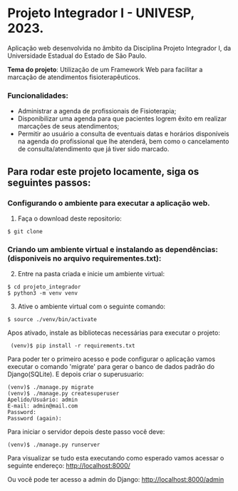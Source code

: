 # Projeto Integrador I - UNIVESP, 2023. 

Aplicação web desenvolvida no âmbito da Disciplina Projeto Integrador I, da Universidade Estadual do Estado de São Paulo. 

**Tema do projeto**: Utilização de um Framework Web para facilitar a marcação de atendimentos fisioterapêuticos.

### Funcionalidades: 
- Administrar a agenda de profissionais de Fisioterapia;
- Disponibilizar uma agenda para que pacientes logrem êxito em realizar marcações de seus atendimentos; 
- Permitir ao usuário a consulta de eventuais datas e horários disponíveis na agenda do profissional que lhe atenderá, bem como o cancelamento de consulta/atendimento que já tiver sido marcado. 

## Para rodar este projeto locamente, siga os seguintes passos: 

### Configurando o ambiente para executar a aplicação web.

1. Faça o download deste repositorio:

```
$ git clone 

```

### Criando um ambiente virtual e instalando as dependências: (disponiveis no arquivo  requirementes.txt):

2. Entre na pasta criada e inicie um ambiente virtual:
```
$ cd projeto_integrador
$ python3 -m venv venv

```
3. Ative o ambiente virtual com o seguinte comando:

```
$ source ./venv/bin/activate

```
Apos ativado, instale as bibliotecas necessárias para executar o projeto:
```
 (venv)$ pip install -r requirements.txt
```
Para poder ter o primeiro acesso e pode configurar o aplicação vamos executar o comando 
'migrate' para gerar o banco de dados padrão do Django(SQLite). E depois criar o superusuario:
```
(venv)$ ./manage.py migrate
(venv)$ ./manage.py createsuperuser
Apelido/Usuário: admin
E-mail: admin@mail.com
Password: 
Password (again):
```

Para iniciar o servidor depois deste passo você deve:
```
(venv)$ ./manage.py runserver
```


Para visualizar se tudo esta executando como esperado vamos acessar o seguinte endereço:
[http://localhost:8000/](http://localhost:8000/)

Ou você pode ter acesso a admin do Django:
[http://localhost:8000/admin](http://localhost:8000/admin)

